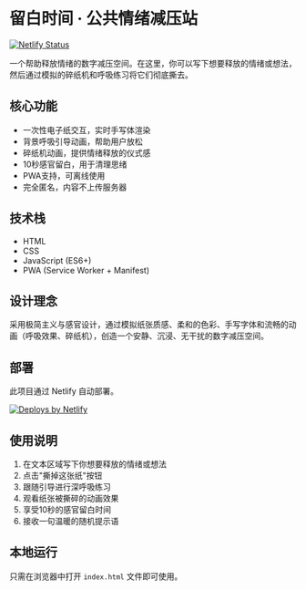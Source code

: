 # 留白时间 · 公共情绪减压站

[![Netlify Status](https://api.netlify.com/api/v1/badges/your-site-id-here/deploy-status)](https://app.netlify.com/sites/your-site-name/deploys)

一个帮助释放情绪的数字减压空间。在这里，你可以写下想要释放的情绪或想法，然后通过模拟的碎纸机和呼吸练习将它们彻底撕去。

## 核心功能

- 一次性电子纸交互，实时手写体渲染
- 背景呼吸引导动画，帮助用户放松
- 碎纸机动画，提供情绪释放的仪式感
- 10秒感官留白，用于清理思绪
- PWA支持，可离线使用
- 完全匿名，内容不上传服务器

## 技术栈

- HTML
- CSS
- JavaScript (ES6+)
- PWA (Service Worker + Manifest)

## 设计理念

采用极简主义与感官设计，通过模拟纸张质感、柔和的色彩、手写字体和流畅的动画（呼吸效果、碎纸机），创造一个安静、沉浸、无干扰的数字减压空间。

## 部署

此项目通过 Netlify 自动部署。

[![Deploys by Netlify](https://www.netlify.com/assets/badges/netlify-badge-color-accent.svg)](https://www.netlify.com)

## 使用说明

1. 在文本区域写下你想要释放的情绪或想法
2. 点击"撕掉这张纸"按钮
3. 跟随引导进行深呼吸练习
4. 观看纸张被撕碎的动画效果
5. 享受10秒的感官留白时间
6. 接收一句温暖的随机提示语

## 本地运行

只需在浏览器中打开 `index.html` 文件即可使用。
